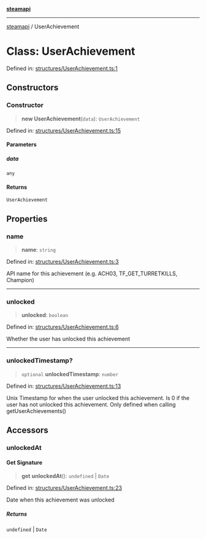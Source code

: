 [**steamapi**](../README.md)

***

[steamapi](../README.md) / UserAchievement

# Class: UserAchievement

Defined in: [structures/UserAchievement.ts:1](https://github.com/xDimGG/node-steamapi/blob/581c07afeb4ac3b12f9edf652025117d15d662af/src/structures/UserAchievement.ts#L1)

## Constructors

### Constructor

> **new UserAchievement**(`data`): `UserAchievement`

Defined in: [structures/UserAchievement.ts:15](https://github.com/xDimGG/node-steamapi/blob/581c07afeb4ac3b12f9edf652025117d15d662af/src/structures/UserAchievement.ts#L15)

#### Parameters

##### data

`any`

#### Returns

`UserAchievement`

## Properties

### name

> **name**: `string`

Defined in: [structures/UserAchievement.ts:3](https://github.com/xDimGG/node-steamapi/blob/581c07afeb4ac3b12f9edf652025117d15d662af/src/structures/UserAchievement.ts#L3)

API name for this achievement (e.g. ACH03, TF_GET_TURRETKILLS, Champion)

***

### unlocked

> **unlocked**: `boolean`

Defined in: [structures/UserAchievement.ts:6](https://github.com/xDimGG/node-steamapi/blob/581c07afeb4ac3b12f9edf652025117d15d662af/src/structures/UserAchievement.ts#L6)

Whether the user has unlocked this achievement

***

### unlockedTimestamp?

> `optional` **unlockedTimestamp**: `number`

Defined in: [structures/UserAchievement.ts:13](https://github.com/xDimGG/node-steamapi/blob/581c07afeb4ac3b12f9edf652025117d15d662af/src/structures/UserAchievement.ts#L13)

Unix Timestamp for when the user unlocked this achievement.
Is 0 if the user has not unlocked this achievement. Only defined
when calling getUserAchievements()

## Accessors

### unlockedAt

#### Get Signature

> **get** **unlockedAt**(): `undefined` \| `Date`

Defined in: [structures/UserAchievement.ts:23](https://github.com/xDimGG/node-steamapi/blob/581c07afeb4ac3b12f9edf652025117d15d662af/src/structures/UserAchievement.ts#L23)

Date when this achievement was unlocked

##### Returns

`undefined` \| `Date`

